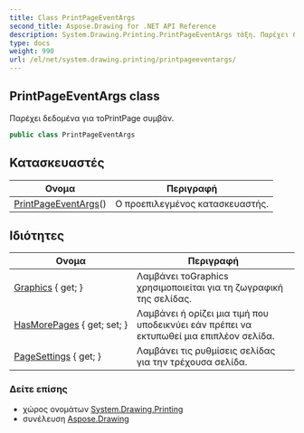 ```yaml
---
title: Class PrintPageEventArgs
second_title: Aspose.Drawing for .NET API Reference
description: System.Drawing.Printing.PrintPageEventArgs τάξη. Παρέχει δεδομένα για τοPrintPage συμβάν.
type: docs
weight: 990
url: /el/net/system.drawing.printing/printpageeventargs/
---
```

## PrintPageEventArgs class

Παρέχει δεδομένα για τοPrintPage συμβάν.

```csharp
public class PrintPageEventArgs
```

## Κατασκευαστές

| Ονομα | Περιγραφή |
| --- | --- |
| [PrintPageEventArgs](printpageeventargs/)() | Ο προεπιλεγμένος κατασκευαστής. |

## Ιδιότητες

| Ονομα | Περιγραφή |
| --- | --- |
| [Graphics](../../system.drawing.printing/printpageeventargs/graphics/) { get; } | Λαμβάνει τοGraphics χρησιμοποιείται για τη ζωγραφική της σελίδας. |
| [HasMorePages](../../system.drawing.printing/printpageeventargs/hasmorepages/) { get; set; } | Λαμβάνει ή ορίζει μια τιμή που υποδεικνύει εάν πρέπει να εκτυπωθεί μια επιπλέον σελίδα. |
| [PageSettings](../../system.drawing.printing/printpageeventargs/pagesettings/) { get; } | Λαμβάνει τις ρυθμίσεις σελίδας για την τρέχουσα σελίδα. |

### Δείτε επίσης

* χώρος ονομάτων [System.Drawing.Printing](../../system.drawing.printing/)
* συνέλευση [Aspose.Drawing](../../)


